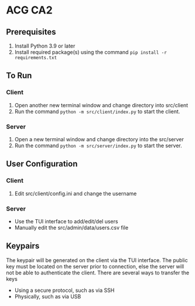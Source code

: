 # ACG CA2

## Prerequisites
1) Install Python 3.9 or later
2) Install required package(s) using the command `pip install -r requirements.txt`

## To Run
### Client
1) Open another new terminal window and change directory into src/client
2) Run the command `python -m src/client/index.py` to start the client.

### Server
1) Open a new terminal window and change directory into the src/server
2) Run the command `python -m src/server/index.py` to start the server.

## User Configuration
### Client
1) Edit src/client/config.ini and change the username

### Server
- Use the TUI interface to add/edit/del users
- Manually edit the src/admin/data/users.csv file

## Keypairs
The keypair will be generated on the client via the TUI interface. The public key must
be located on the server prior to connection, else the server will not be able to
authenticate the client. There are several ways to transfer the keys
- Using a secure protocol, such as via SSH
- Physically, such as via USB
